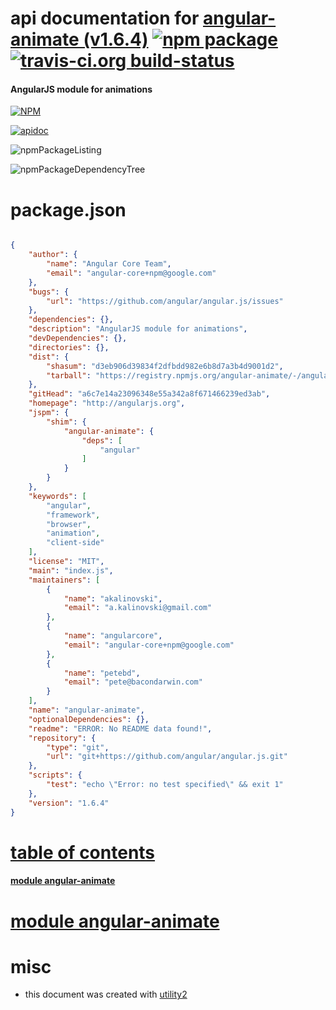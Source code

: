 # api documentation for  [angular-animate (v1.6.4)](http://angularjs.org)  [![npm package](https://img.shields.io/npm/v/npmdoc-angular-animate.svg?style=flat-square)](https://www.npmjs.org/package/npmdoc-angular-animate) [![travis-ci.org build-status](https://api.travis-ci.org/npmdoc/node-npmdoc-angular-animate.svg)](https://travis-ci.org/npmdoc/node-npmdoc-angular-animate)
#### AngularJS module for animations

[![NPM](https://nodei.co/npm/angular-animate.png?downloads=true)](https://www.npmjs.com/package/angular-animate)

[![apidoc](https://npmdoc.github.io/node-npmdoc-angular-animate/build/screenCapture.buildApidoc.browser.%252Fhome%252Ftravis%252Fbuild%252Fnpmdoc%252Fnode-npmdoc-angular-animate%252Ftmp%252Fbuild%252Fapidoc.html.png)](https://npmdoc.github.io/node-npmdoc-angular-animate/build/apidoc.html)

![npmPackageListing](https://npmdoc.github.io/node-npmdoc-angular-animate/build/screenCapture.npmPackageListing.svg)

![npmPackageDependencyTree](https://npmdoc.github.io/node-npmdoc-angular-animate/build/screenCapture.npmPackageDependencyTree.svg)



# package.json

```json

{
    "author": {
        "name": "Angular Core Team",
        "email": "angular-core+npm@google.com"
    },
    "bugs": {
        "url": "https://github.com/angular/angular.js/issues"
    },
    "dependencies": {},
    "description": "AngularJS module for animations",
    "devDependencies": {},
    "directories": {},
    "dist": {
        "shasum": "d3eb906d39834f2dfbdd982e6b8d7a3b4d9001d2",
        "tarball": "https://registry.npmjs.org/angular-animate/-/angular-animate-1.6.4.tgz"
    },
    "gitHead": "a6c7e14a23096348e55a342a8f671466239ed3ab",
    "homepage": "http://angularjs.org",
    "jspm": {
        "shim": {
            "angular-animate": {
                "deps": [
                    "angular"
                ]
            }
        }
    },
    "keywords": [
        "angular",
        "framework",
        "browser",
        "animation",
        "client-side"
    ],
    "license": "MIT",
    "main": "index.js",
    "maintainers": [
        {
            "name": "akalinovski",
            "email": "a.kalinovski@gmail.com"
        },
        {
            "name": "angularcore",
            "email": "angular-core+npm@google.com"
        },
        {
            "name": "petebd",
            "email": "pete@bacondarwin.com"
        }
    ],
    "name": "angular-animate",
    "optionalDependencies": {},
    "readme": "ERROR: No README data found!",
    "repository": {
        "type": "git",
        "url": "git+https://github.com/angular/angular.js.git"
    },
    "scripts": {
        "test": "echo \"Error: no test specified\" && exit 1"
    },
    "version": "1.6.4"
}
```



# <a name="apidoc.tableOfContents"></a>[table of contents](#apidoc.tableOfContents)

#### [module angular-animate](#apidoc.module.angular-animate)



# <a name="apidoc.module.angular-animate"></a>[module angular-animate](#apidoc.module.angular-animate)



# misc
- this document was created with [utility2](https://github.com/kaizhu256/node-utility2)
